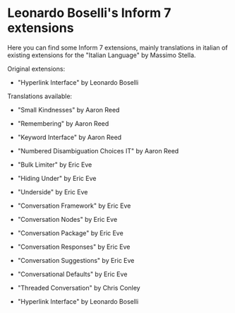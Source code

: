 Leonardo Boselli's Inform 7 extensions
======================================

Here you can find some Inform 7 extensions, mainly translations in italian of existing extensions for the "Italian Language" by Massimo Stella.

Original extensions:

* "Hyperlink Interface" by Leonardo Boselli

Translations available:

* "Small Kindnesses" by Aaron Reed
* "Remembering" by Aaron Reed
* "Keyword Interface" by Aaron Reed
* "Numbered Disambiguation Choices IT" by Aaron Reed

* "Bulk Limiter" by Eric Eve
* "Hiding Under" by Eric Eve
* "Underside" by Eric Eve

* "Conversation Framework" by Eric Eve
* "Conversation Nodes" by Eric Eve
* "Conversation Package" by Eric Eve
* "Conversation Responses" by Eric Eve
* "Conversation Suggestions" by Eric Eve
* "Conversational Defaults" by Eric Eve

* "Threaded Conversation" by Chris Conley

* "Hyperlink Interface" by Leonardo Boselli
